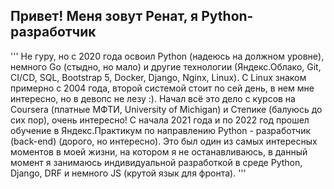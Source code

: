 ## Привет! Меня зовут Ренат, я Python-разработчик

'''
Не гуру, но с 2020 года освоил Python (надеюсь на должном уровне), немного Go (стыдно, но мало) и другие технологии (Яндекс.Облако, Git, CI/CD, SQL, Bootstrap 5, Docker, Django, Nginx, Linux). С Linux знаком примерно с 2004 года, второй системой стоит по сей день, в нем мне интересно, но в девопс не лезу :). Начал всё это дело с курсов на Coursera (платные МФТИ, University of Michigan) и Степике (балуюсь до сих пор), очень интересно! C начала 2021 года и по 2022 год прошел обучение в Яндекс.Практикум по направлению Python - разработчик (back-end) (дорого, но интересно). Это был один из самых интересных моментов в моей жизни, на котором я не останавливаюсь, в данный момент я занимаюсь индивидуальной разработкой в среде Python, Django, DRF и немного JS (крутой язык для фронта).
'''
